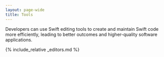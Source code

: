 ```yaml
---
layout: page-wide
title: Tools
---
```


Developers can use Swift editing tools to create and maintain Swift code more efficiently, leading to better outcomes and higher-quality software applications.

{% include_relative _editors.md %}
